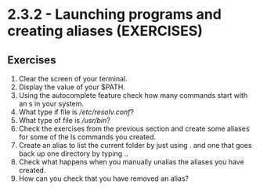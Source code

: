 # 2.3.2 - Launching programs and creating aliases \(EXERCISES\)

## Exercises

1. Clear the screen of your terminal.
2. Display the value of your $PATH.
3. Using the autocomplete feature check how many commands start with an s in your system.
4. What type if file is _/etc/resolv.conf_?
5. What type of file is _/usr/bin_?
6. Check the exercises from the previous section and create some aliases for some of the ls commands you created.
7. Create an alias to list the current folder by just using . and one that goes back up one directory by typing ..
8. Check what happens when you manually unalias the aliases you have created.
9. How can you check that you have removed an alias?


